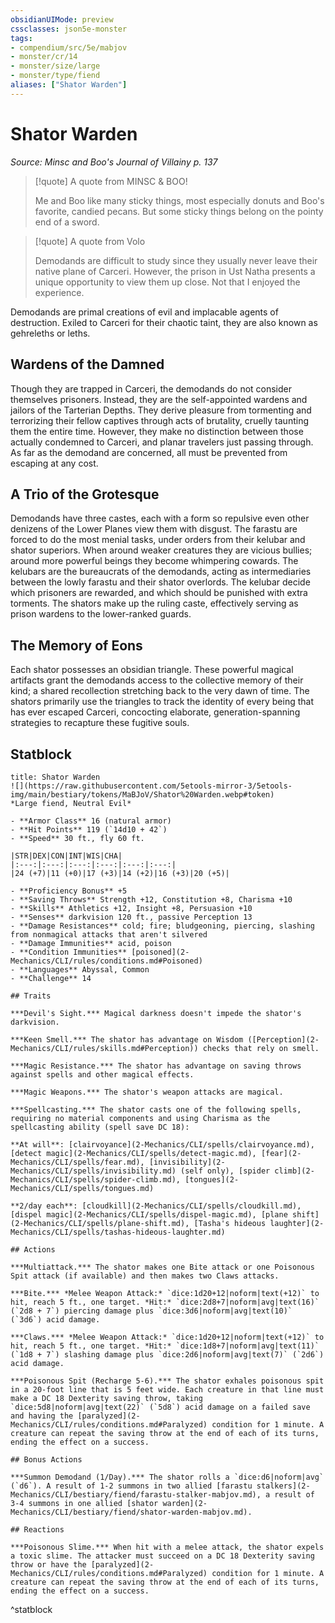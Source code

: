 ```yaml
---
obsidianUIMode: preview
cssclasses: json5e-monster
tags:
- compendium/src/5e/mabjov
- monster/cr/14
- monster/size/large
- monster/type/fiend
aliases: ["Shator Warden"]
---
```

# Shator Warden
*Source: Minsc and Boo's Journal of Villainy p. 137*  

> [!quote] A quote from MINSC & BOO!  
> 
> Me and Boo like many sticky things, most especially donuts and Boo's favorite, candied pecans. But some sticky things belong on the pointy end of a sword.

> [!quote] A quote from Volo  
> 
> Demodands are difficult to study since they usually never leave their native plane of Carceri. However, the prison in Ust Natha presents a unique opportunity to view them up close. Not that I enjoyed the experience.

Demodands are primal creations of evil and implacable agents of destruction. Exiled to Carceri for their chaotic taint, they are also known as gehreleths or leths.

## Wardens of the Damned

Though they are trapped in Carceri, the demodands do not consider themselves prisoners. Instead, they are the self-appointed wardens and jailors of the Tarterian Depths. They derive pleasure from tormenting and terrorizing their fellow captives through acts of brutality, cruelly taunting them the entire time. However, they make no distinction between those actually condemned to Carceri, and planar travelers just passing through. As far as the demodand are concerned, all must be prevented from escaping at any cost.

## A Trio of the Grotesque

Demodands have three castes, each with a form so repulsive even other denizens of the Lower Planes view them with disgust. The farastu are forced to do the most menial tasks, under orders from their kelubar and shator superiors. When around weaker creatures they are vicious bullies; around more powerful beings they become whimpering cowards. The kelubars are the bureaucrats of the demodands, acting as intermediaries between the lowly farastu and their shator overlords. The kelubar decide which prisoners are rewarded, and which should be punished with extra torments. The shators make up the ruling caste, effectively serving as prison wardens to the lower-ranked guards.

## The Memory of Eons

Each shator possesses an obsidian triangle. These powerful magical artifacts grant the demodands access to the collective memory of their kind; a shared recollection stretching back to the very dawn of time. The shators primarily use the triangles to track the identity of every being that has ever escaped Carceri, concocting elaborate, generation-spanning strategies to recapture these fugitive souls.

## Statblock

```ad-statblock
title: Shator Warden
![](https://raw.githubusercontent.com/5etools-mirror-3/5etools-img/main/bestiary/tokens/MaBJoV/Shator%20Warden.webp#token)
*Large fiend, Neutral Evil*

- **Armor Class** 16 (natural armor)
- **Hit Points** 119 (`14d10 + 42`)
- **Speed** 30 ft., fly 60 ft.

|STR|DEX|CON|INT|WIS|CHA|
|:---:|:---:|:---:|:---:|:---:|:---:|
|24 (+7)|11 (+0)|17 (+3)|14 (+2)|16 (+3)|20 (+5)|

- **Proficiency Bonus** +5
- **Saving Throws** Strength +12, Constitution +8, Charisma +10
- **Skills** Athletics +12, Insight +8, Persuasion +10
- **Senses** darkvision 120 ft., passive Perception 13
- **Damage Resistances** cold; fire; bludgeoning, piercing, slashing from nonmagical attacks that aren't silvered
- **Damage Immunities** acid, poison
- **Condition Immunities** [poisoned](2-Mechanics/CLI/rules/conditions.md#Poisoned)
- **Languages** Abyssal, Common
- **Challenge** 14

## Traits

***Devil's Sight.*** Magical darkness doesn't impede the shator's darkvision.

***Keen Smell.*** The shator has advantage on Wisdom ([Perception](2-Mechanics/CLI/rules/skills.md#Perception)) checks that rely on smell.

***Magic Resistance.*** The shator has advantage on saving throws against spells and other magical effects.

***Magic Weapons.*** The shator's weapon attacks are magical.

***Spellcasting.*** The shator casts one of the following spells, requiring no material components and using Charisma as the spellcasting ability (spell save DC 18):

**At will**: [clairvoyance](2-Mechanics/CLI/spells/clairvoyance.md), [detect magic](2-Mechanics/CLI/spells/detect-magic.md), [fear](2-Mechanics/CLI/spells/fear.md), [invisibility](2-Mechanics/CLI/spells/invisibility.md) (self only), [spider climb](2-Mechanics/CLI/spells/spider-climb.md), [tongues](2-Mechanics/CLI/spells/tongues.md)

**2/day each**: [cloudkill](2-Mechanics/CLI/spells/cloudkill.md), [dispel magic](2-Mechanics/CLI/spells/dispel-magic.md), [plane shift](2-Mechanics/CLI/spells/plane-shift.md), [Tasha's hideous laughter](2-Mechanics/CLI/spells/tashas-hideous-laughter.md)

## Actions

***Multiattack.*** The shator makes one Bite attack or one Poisonous Spit attack (if available) and then makes two Claws attacks.

***Bite.*** *Melee Weapon Attack:* `dice:1d20+12|noform|text(+12)` to hit, reach 5 ft., one target. *Hit:* `dice:2d8+7|noform|avg|text(16)` (`2d8 + 7`) piercing damage plus `dice:3d6|noform|avg|text(10)` (`3d6`) acid damage.

***Claws.*** *Melee Weapon Attack:* `dice:1d20+12|noform|text(+12)` to hit, reach 5 ft., one target. *Hit:* `dice:1d8+7|noform|avg|text(11)` (`1d8 + 7`) slashing damage plus `dice:2d6|noform|avg|text(7)` (`2d6`) acid damage.

***Poisonous Spit (Recharge 5-6).*** The shator exhales poisonous spit in a 20-foot line that is 5 feet wide. Each creature in that line must make a DC 18 Dexterity saving throw, taking `dice:5d8|noform|avg|text(22)` (`5d8`) acid damage on a failed save and having the [paralyzed](2-Mechanics/CLI/rules/conditions.md#Paralyzed) condition for 1 minute. A creature can repeat the saving throw at the end of each of its turns, ending the effect on a success.

## Bonus Actions

***Summon Demodand (1/Day).*** The shator rolls a `dice:d6|noform|avg` (`d6`). A result of 1-2 summons in two allied [farastu stalkers](2-Mechanics/CLI/bestiary/fiend/farastu-stalker-mabjov.md), a result of 3-4 summons in one allied [shator warden](2-Mechanics/CLI/bestiary/fiend/shator-warden-mabjov.md).

## Reactions

***Poisonous Slime.*** When hit with a melee attack, the shator expels a toxic slime. The attacker must succeed on a DC 18 Dexterity saving throw or have the [paralyzed](2-Mechanics/CLI/rules/conditions.md#Paralyzed) condition for 1 minute. A creature can repeat the saving throw at the end of each of its turns, ending the effect on a success.
```
^statblock